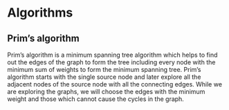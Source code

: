 # Algorithms

## Prim’s algorithm
Prim’s algorithm is a minimum spanning tree algorithm which helps to find out the edges of the graph to form the tree including every node with the minimum sum of weights to form the minimum spanning tree. Prim’s algorithm starts with the single source node and later explore all the adjacent nodes of the source node with all the connecting edges. While we are exploring the graphs, we will choose the edges with the minimum weight and those which cannot cause the cycles in the graph.
